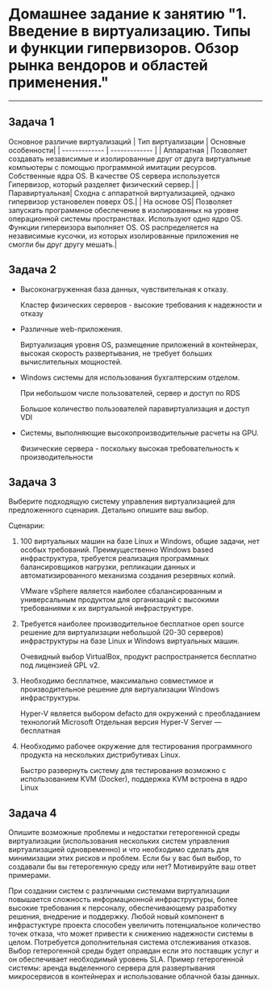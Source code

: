 
# Домашнее задание к занятию "1. Введение в виртуализацию. Типы и функции гипервизоров. Обзор рынка вендоров и областей применения."

---

## Задача 1

Основное различие виртуализаций
| Тип виртуализации | Основные  особенности|
| ------------- | ------------- |
| Аппаратная | Позволяет создавать независимые и изолированные друг от друга виртуальные компьютеры с помощью программной имитации ресурсов. Собственные ядра OS. В качестве OS сервера используется Гипервизор, который разделяет физический сервер.|
| Паравиртуальная| Сходна с аппаратной виртуализацией, однако гипервизор установелен поверх OS.|
| На основе OS| Позволяет запускать программное обеспечение в изолированных на уровне операционной системы пространствах. Используют одно ядро OS.  Функции гипервизора выполняет OS. OS распределяется  на независимые кусочки, из которых изолированные приложения не смогли бы друг другу мешать.|

## Задача 2

- Высоконагруженная база данных, чувствительная к отказу.

    Кластер физических серверов - высокие требования к надежности и отказу

- Различные web-приложения.

    Виртуализация уровня OS, размещение приложений в контейнерах, высокая скорость развертывания, не требует больших вычислительных мощностей. 

- Windows системы для использования бухгалтерским отделом.

    При небольшом числе пользователей, сервер и доступ по RDS

    Большое количество пользователей паравиртуализация и доступ  VDI

- Системы, выполняющие высокопроизводительные расчеты на GPU.

    Физические сервера - поскольку высокая требовательность к производительности

## Задача 3

Выберите подходящую систему управления виртуализацией для предложенного сценария. Детально опишите ваш выбор.

Сценарии:

1. 100 виртуальных машин на базе Linux и Windows, общие задачи, нет особых требований. Преимущественно Windows based инфраструктура, требуется реализация программных балансировщиков нагрузки, репликации данных и автоматизированного механизма создания резервных копий.

    VMware vSphere является наиболее сбалансированным и универсальным продуктом для организаций с высокими требованиями к их виртуальной инфраструктуре.

2. Требуется наиболее производительное бесплатное open source решение для виртуализации небольшой (20-30 серверов) инфраструктуры на базе Linux и Windows виртуальных машин.

    Очевидный выбор VirtualBox, продукт распространяется бесплатно под лицензией GPL v2.

3. Необходимо бесплатное, максимально совместимое и производительное решение для виртуализации Windows инфраструктуры.

    Hyper-V является выбором defacto для окружений с преобладанием технологий Microsoft
    Отдельная версия Hyper-V Server — бесплатная

4. Необходимо рабочее окружение для тестирования программного продукта на нескольких дистрибутивах Linux.

    Быстро развернуть систему для тестирования возможно с использованием KVM (Docker), поддержка KVM встроена в ядро Linux

## Задача 4

Опишите возможные проблемы и недостатки гетерогенной среды виртуализации (использования нескольких систем управления виртуализацией одновременно) и что необходимо сделать для минимизации этих рисков и проблем. Если бы у вас был выбор, то создавали бы вы гетерогенную среду или нет? Мотивируйте ваш ответ примерами.

При создании систем с различными системами виртуализации повышается сложность информационной инфраструктуры,
более высокие требования к персоналу, обеспечивающему разработку решения, внедрение и поддержку.
Любой новый компонент в инфрастуктуре проекта способен увеличить потенциальное количество точек отказа,
что может привести к снижению надежности системы в целом. Потребуется дополнительная система отслеживания отказов.
Выбор гетерогенной среды будет оправдан если это поставщик услуг и он обеспечивает необходимый уровень SLA.
Пример гетерогенной системы:
аренда выделенного сервера для развертывания микросервисов в контейнерах и использование облачной базы данных.
